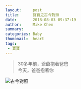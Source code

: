 ```yaml
---
layout:     post
title:      寶寶之古今對照
date:       2018-08-03 09:37:19
author:     Mike Chen
summary:    
categories: Baby
thumbnail:  heart
tags:
 - 寶寶
---
```


> 30多年前，爺爺抱著爸爸  
> 今天，爸爸抱著你

![古今對照](https://i.imgur.com/RQNqHuO.jpg)